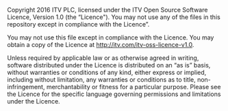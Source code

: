 Copyright 2016 ITV PLC, licensed under the ITV Open Source Software Licence, Version 1.0 (the “Licence"). You may not use any of the files in this repository except in compliance with the Licence”.

You may not use this file except in compliance with the Licence. You may obtain a copy of the Licence at http://itv.com/itv-oss-licence-v1.0.

Unless required by applicable law or as otherwise agreed in writing, software distributed under the Licence is distributed on an “as is” basis, without warranties or conditions of any kind, either express or implied, including without limitation,
any warranties or conditions as to title, non-infringement, merchantability or fitness for a particular purpose.
Please see the Licence for the specific language governing permissions and limitations under the Licence.